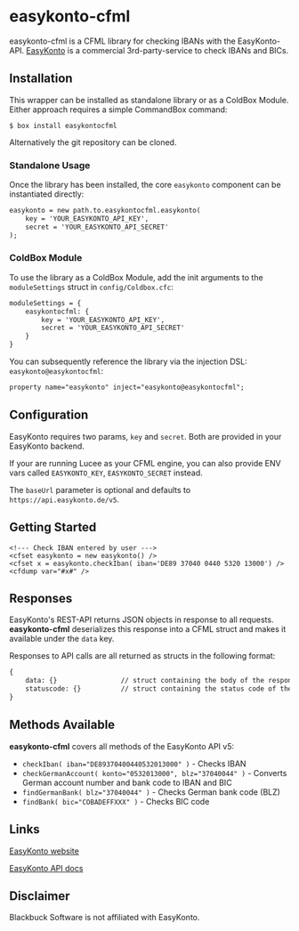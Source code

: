 # easykonto-cfml
easykonto-cfml is a CFML library for checking IBANs with the EasyKonto-API. [EasyKonto](https://www.easykonto.de/) is a commercial 3rd-party-service to check IBANs and BICs.


## Installation
This wrapper can be installed as standalone library or as a ColdBox Module. Either approach requires a simple CommandBox command:

```
$ box install easykontocfml
```

Alternatively the git repository can be cloned.


### Standalone Usage

Once the library has been installed, the core `easykonto` component can be instantiated directly:

```cfc
easykonto = new path.to.easykontocfml.easykonto(
    key = 'YOUR_EASYKONTO_API_KEY',
    secret = 'YOUR_EASYKONTO_API_SECRET'
);
```


### ColdBox Module

To use the library as a ColdBox Module, add the init arguments to the `moduleSettings` struct in `config/Coldbox.cfc`:

```cfc
moduleSettings = {
    easykontocfml: {
        key = 'YOUR_EASYKONTO_API_KEY',
        secret = 'YOUR_EASYKONTO_API_SECRET'
    }
}
```


You can subsequently reference the library via the injection DSL: `easykonto@easykontocfml`:

```cfc
property name="easykonto" inject="easykonto@easykontocfml";
```


## Configuration

EasyKonto requires two params, `key` and `secret`. Both are provided in your EasyKonto backend. 

If your are running Lucee as your CFML engine, you can also provide ENV vars called `EASYKONTO_KEY`, `EASYKONTO_SECRET` instead.

The `baseUrl` parameter is optional and defaults to `https://api.easykonto.de/v5`. 


## Getting Started

```
<!--- Check IBAN entered by user --->
<cfset easykonto = new easykonto() />
<cfset x = easykonto.checkIban( iban='DE89 37040 0440 5320 13000') />
<cfdump var="#x#" />
```


## Responses

EasyKonto's REST-API returns JSON objects in response to all requests. **easykonto-cfml** deserializes this response into a CFML struct and makes it available under the `data` key.

Responses to API calls are all returned as structs in the following format:

```cfc
{
    data: {}                // struct containing the body of the response
    statuscode: {}          // struct containing the status code of the response
}
```


## Methods Available

**easykonto-cfml** covers all methods of the EasyKonto API v5:

* `checkIban( iban="DE89370400440532013000" )` - Checks IBAN
* `checkGermanAccount( konto="0532013000", blz="37040044" )` - Converts German account number and bank code to IBAN and BIC
* `findGermanBank( blz="37040044" )` - Checks German bank code (BLZ)
* `findBank( bic="COBADEFFXXX" )` - Checks BIC code


## Links
[EasyKonto website](https://www.easykonto.de/)

[EasyKonto API docs](https://easykonto.readme.io/reference/general)


## Disclaimer
Blackbuck Software is not affiliated with EasyKonto.